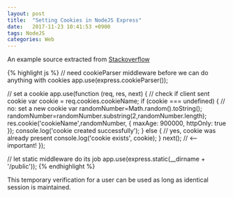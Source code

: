```yaml
---
layout: post
title:  "Setting Cookies in NodeJS Express"
date:   2017-11-23 10:41:53 +0900
tags: NodeJS
categories: Web
---
```



An example source extracted from [Stackoverflow](https://stackoverflow.com/questions/16209145/how-to-set-cookie-in-node-js-using-express-framework)


{% highlight js %}
// need cookieParser middleware before we can do anything with cookies
app.use(express.cookieParser());

// set a cookie
app.use(function (req, res, next) {
  // check if client sent cookie
  var cookie = req.cookies.cookieName;
  if (cookie === undefined)
  {
    // no: set a new cookie
    var randomNumber=Math.random().toString();
    randomNumber=randomNumber.substring(2,randomNumber.length);
    res.cookie('cookieName',randomNumber, { maxAge: 900000, httpOnly: true });
    console.log('cookie created successfully');
  }
  else
  {
    // yes, cookie was already present
    console.log('cookie exists', cookie);
  }
  next(); // <-- important!
});

// let static middleware do its job
app.use(express.static(__dirname + '/public'));
{% endhighlight %}

This temporary verification for a user can be used as long as identical session is maintained.


